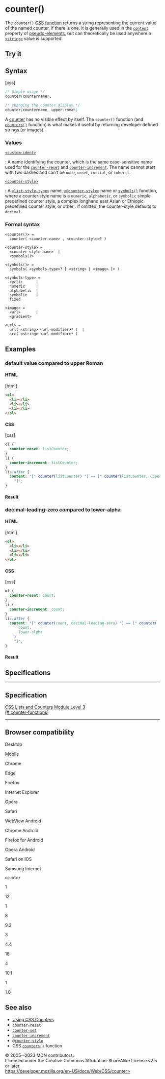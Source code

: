 counter()
=========

The `counter()` [CSS](https://developer.mozilla.org/en-US/docs/Web/CSS)
[function](css_functions.md) returns a string representing the current
value of the named counter, if there is one. It is generally used in the
[`content`](content.md) property of [pseudo-elements](pseudo-elements.md), but
can theoretically be used anywhere a [`<string>`](string.md) value is
supported.

Try it
------

Syntax
------

[css]

```css
/* Simple usage */
counter(countername);

/* changing the counter display */
counter(countername, upper-roman)
```

A [counter](using_css_counters.md) has no visible effect
by itself. The `counter()` function (and [`counters()`](counters.md)
function) is what makes it useful by returning developer defined strings
(or images).

### Values

[`<custom-ident>`](custom-ident.md)

:   A name identifying the counter, which is the same case-sensitive
    name used for the [`counter-reset`](counter-reset.md) and
    [`counter-increment`](counter-increment.md). The name cannot start with
    two dashes and can\'t be `none`, `unset`, `initial`, or `inherit`.

[`<counter-style>`](#counter-style)

:   A [`<list-style-type>`](list-style-type.md) name,
    [`<@counter-style>`](@counter-style.md) name or
    [`symbols()`](symbols.md) function, where a counter
    style name is a `numeric`, `alphabetic`, or `symbolic` simple
    predefined counter style, a complex longhand east Asian or Ethiopic
    predefined counter style, or other [](css_counter_styles.md). If omitted, the counter-style defaults
    to `decimal`.

### Formal syntax

```
<counter()> = 
  counter( <counter-name> , <counter-style>? )  

<counter-style> = 
  <counter-style-name>  |
  <symbols()>           

<symbols()> = 
  symbols( <symbols-type>? [ <string> | <image> ]+ )  

<symbols-type> = 
  cyclic      |
  numeric     |
  alphabetic  |
  symbolic    |
  fixed       

<image> = 
  <url>       |
  <gradient>  

<url> = 
  url( <string> <url-modifier>* )  |
  src( <string> <url-modifier>* )  
```

Examples
--------

### default value compared to upper Roman

#### HTML

[html]

```html
<ol>
  <li></li>
  <li></li>
  <li></li>
</ol>
```

#### CSS

[css]

```css
ol {
  counter-reset: listCounter;
}
li {
  counter-increment: listCounter;
}
li::after {
  content: "[" counter(listCounter) "] == [" counter(listCounter, upper-roman)
    "]";
}
```

#### Result

### decimal-leading-zero compared to lower-alpha

#### HTML

[html]

```html
<ol>
  <li></li>
  <li></li>
  <li></li>
</ol>
```

#### CSS

[css]

```css
ol {
  counter-reset: count;
}
li {
  counter-increment: count;
}
li::after {
  content: "[" counter(count, decimal-leading-zero) "] == [" counter(
      count,
      lower-alpha
    )
    "]";
}
```

#### Result

Specifications
--------------

  ------------------------------------------------------------------------------------

Specification
  ------------------------------------------------------------------------------------

  [CSS Lists and Counters Module Level 3\
  [\#
  counter-functions]](https://drafts.csswg.org/css-lists/#counter-functions)

  ------------------------------------------------------------------------------------

Browser compatibility
---------------------

Desktop

Mobile

Chrome

Edge

Firefox

Internet Explorer

Opera

Safari

WebView Android

Chrome Android

Firefox for Android

Opera Android

Safari on IOS

Samsung Internet

`counter`

1

12

1

8

9.2

3

4.4

18

4

10.1

1

1.0

See also
--------

- [Using CSS Counters](using_css_counters.md)
- [`counter-reset`](counter-reset.md)
- [`counter-set`](counter-set.md)
- [`counter-increment`](counter-increment.md)
- [`@counter-style`](@counter-style.md)
- CSS [`counters()`](counters.md) function

© 2005--2023 MDN contributors.\
Licensed under the Creative Commons Attribution-ShareAlike License v2.5
or later.\
https://developer.mozilla.org/en-US/docs/Web/CSS/counter>
